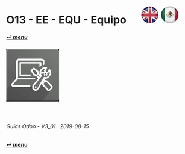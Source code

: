 # O13 - EE - EQU - Equipo &nbsp;&nbsp;&nbsp;&nbsp; [![en-uk](/doc/img/flg/en-uk-flg-btn-sml.png)](/en-uk/o13/ee/equ/en-uk-o13-ee-equ-equipment-guides.md) [ ![es-mx](/doc/img/flg/es-mx-flg-btn-sml.png)](/es-mx/o13/ee/equ/es-mx-o13-ee-equ-equipment-guides.md)
#### [_&#x23CE; menu_](/es-mx/o13/ee/es-mx-o13-ee-guides-menu.md "Regresar al menú de EE")  
### ![equ](/doc/img/app/big/equ.png)
[ⱽ¹²³⁴⁵⁶⁷⁸⁹⁰⁻]: # (ⱽ¹²³⁴⁵⁶⁷⁸⁹⁰⁻)

<br>

###### Guías Odoo - V3_01 &nbsp; 2019-08-15  
**[_&#x23CE; menu_](/es-mx/o13/ee/es-mx-o13-ee-guides-menu.md)**  


